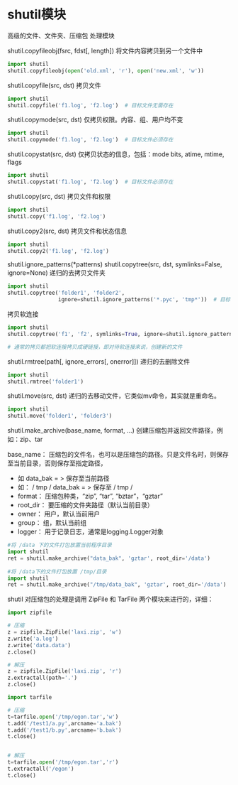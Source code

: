 # shutil模块
高级的文件、文件夹、压缩包 处理模块

shutil.copyfileobj(fsrc, fdst[, length])
将文件内容拷贝到另一个文件中

```python
import shutil
shutil.copyfileobj(open('old.xml', 'r'), open('new.xml', 'w'))
```


shutil.copyfile(src, dst)
拷贝文件

```python
import shutil
shutil.copyfile('f1.log', 'f2.log')  # 目标文件无需存在
```

shutil.copymode(src, dst)
仅拷贝权限。内容、组、用户均不变

```python
import shutil
shutil.copymode('f1.log', 'f2.log')  # 目标文件必须存在
```


shutil.copystat(src, dst)
仅拷贝状态的信息，包括：mode
bits, atime, mtime, flags

```python
import shutil
shutil.copystat('f1.log', 'f2.log')  # 目标文件必须存在
```


shutil.copy(src, dst)
拷贝文件和权限

```python
import shutil
shutil.copy('f1.log', 'f2.log')
```


shutil.copy2(src, dst)
拷贝文件和状态信息

```python
import shutil
shutil.copy2('f1.log', 'f2.log')
```


shutil.ignore_patterns(*patterns)
shutil.copytree(src, dst, symlinks=False, ignore=None)
递归的去拷贝文件夹

```python
import shutil
shutil.copytree('folder1', 'folder2',
                ignore=shutil.ignore_patterns('*.pyc', 'tmp*'))  # 目标目录不能存在，注意对folder2目录父级目录要有可写权限，ignore的意思是排除 
```

拷贝软连接
```python
import shutil
shutil.copytree('f1', 'f2', symlinks=True, ignore=shutil.ignore_patterns('*.pyc', 'tmp*'))

# 通常的拷贝都把软连接拷贝成硬链接，即对待软连接来说，创建新的文件
```

shutil.rmtree(path[, ignore_errors[, onerror]])
递归的去删除文件

```python
import shutil
shutil.rmtree('folder1')
```

shutil.move(src, dst)
递归的去移动文件，它类似mv命令，其实就是重命名。

```python
import shutil
shutil.move('folder1', 'folder3')
```


shutil.make_archive(base_name, format, ...)
创建压缩包并返回文件路径，例如：zip、tar


base_name： 压缩包的文件名，也可以是压缩包的路径。只是文件名时，则保存至当前目录，否则保存至指定路径，
- 如 data_bak = > 保存至当前路径
- 如： / tmp / data_bak = > 保存至 / tmp /
- format： 压缩包种类，“zip”, “tar”, “bztar”，“gztar”
- root_dir： 要压缩的文件夹路径（默认当前目录）
- owner： 用户，默认当前用户
- group： 组，默认当前组
- logger： 用于记录日志，通常是logging.Logger对象

```python
#将 /data 下的文件打包放置当前程序目录
import shutil
ret = shutil.make_archive("data_bak", 'gztar', root_dir='/data')
   
#将 /data下的文件打包放置 /tmp/目录
import shutil
ret = shutil.make_archive("/tmp/data_bak", 'gztar', root_dir='/data') 
```

shutil 对压缩包的处理是调用 ZipFile 和 TarFile 两个模块来进行的，详细：
```python
import zipfile

# 压缩
z = zipfile.ZipFile('laxi.zip', 'w')
z.write('a.log')
z.write('data.data')
z.close()

# 解压
z = zipfile.ZipFile('laxi.zip', 'r')
z.extractall(path='.')
z.close()
```

```python
import tarfile

# 压缩
t=tarfile.open('/tmp/egon.tar','w')
t.add('/test1/a.py',arcname='a.bak')
t.add('/test1/b.py',arcname='b.bak')
t.close()


# 解压
t=tarfile.open('/tmp/egon.tar','r')
t.extractall('/egon')
t.close()
```